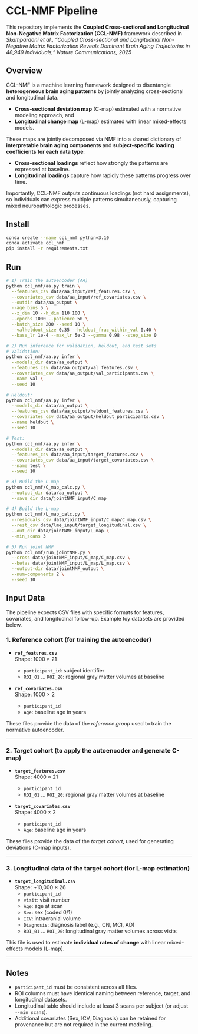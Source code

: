 # CCL-NMF Pipeline
This repository implements the **Coupled Cross-sectional and Longitudinal Non-Negative Matrix Factorization (CCL-NMF)** framework described in  
*Skampardoni et al., “Coupled Cross-sectional and Longitudinal Non-Negative Matrix Factorization Reveals Dominant Brain Aging Trajectories in 48,949 Individuals,” Nature Communications, 2025*

## Overview
CCL-NMF is a machine learning framework designed to disentangle **heterogeneous brain aging patterns** by jointly analyzing cross-sectional and longitudinal data.
- **Cross-sectional deviation map** (C-map) estimated with a normative modeling approach, and  
- **Longitudinal change map** (L-map) estimated with linear mixed-effects models.  

These maps are jointly decomposed via NMF into a shared dictionary of **interpretable brain aging components** and **subject-specific loading coefficients for each data type**:
- **Cross-sectional loadings** reflect how strongly the patterns are expressed at baseline.
- **Longitudinal loadings** capture how rapidly these patterns progress over time.

Importantly, CCL-NMF outputs continuous loadings (not hard assignments), so individuals
can express multiple patterns simultaneously, capturing mixed neuropathologic processes.


## Install
```bash
conda create --name ccl_nmf python=3.10
conda activate ccl_nmf
pip install -r requirements.txt
```

## Run
```bash
# 1) Train the autoencoder (AA)
python ccl_nmf/aa.py train \
  --features_csv data/aa_input/ref_features.csv \
  --covariates_csv data/aa_input/ref_covariates.csv \
  --outdir data/aa_output \
  --age_bins 5 \
  --z_dim 10 --h_dim 110 100 \
  --epochs 1000 --patience 50 \
  --batch_size 200 --seed 10 \
  --valheldout_size 0.35 --heldout_frac_within_val 0.40 \
  --base_lr 1e-4 --max_lr 5e-3 --gamma 0.98 --step_size 0

# 2) Run inference for validation, heldout, and test sets
# Validation:
python ccl_nmf/aa.py infer \
  --models_dir data/aa_output \
  --features_csv data/aa_output/val_features.csv \
  --covariates_csv data/aa_output/val_participants.csv \
  --name val \
  --seed 10

# Heldout:
python ccl_nmf/aa.py infer \
  --models_dir data/aa_output \
  --features_csv data/aa_output/heldout_features.csv \
  --covariates_csv data/aa_output/heldout_participants.csv \
  --name heldout \
  --seed 10

# Test:
python ccl_nmf/aa.py infer \
  --models_dir data/aa_output \
  --features_csv data/aa_input/target_features.csv \
  --covariates_csv data/aa_input/target_covariates.csv \
  --name test \
  --seed 10

# 3) Build the C-map
python ccl_nmf/C_map_calc.py \
  --output_dir data/aa_output \
  --save_dir data/jointNMF_input/C_map

# 4) Build the L-map
python ccl_nmf/L_map_calc.py \
  --residuals_csv data/jointNMF_input/C_map/C_map.csv \
  --rest_csv data/lme_input/target_longitudinal.csv \
  --out_dir data/jointNMF_input/L_map \
  --min_scans 3

# 5) Run joint NMF
python ccl_nmf/run_jointNMF.py \
  --cross data/jointNMF_input/C_map/C_map.csv \
  --betas data/jointNMF_input/L_map/L_map.csv \
  --output-dir data/jointNMF_output \
  --num-components 2 \
  --seed 10
```

## Input Data

The pipeline expects CSV files with specific formats for features, covariates, and longitudinal follow-up. Example toy datasets are provided below.

### 1. Reference cohort (for training the autoencoder)
- **`ref_features.csv`**  
  Shape: 1000 × 21  
  - `participant_id`: subject identifier  
  - `ROI_01` … `ROI_20`: regional gray matter volumes at baseline  

- **`ref_covariates.csv`**  
  Shape: 1000 × 2  
  - `participant_id`  
  - `Age`: baseline age in years  

These files provide the data of the *reference group* used to train the normative autoencoder.

---

### 2. Target cohort (to apply the autoencoder and generate C-map)
- **`target_features.csv`**  
  Shape: 4000 × 21  
  - `participant_id`  
  - `ROI_01` … `ROI_20`: regional gray matter volumes at baseline  

- **`target_covariates.csv`**  
  Shape: 4000 × 2  
  - `participant_id`  
  - `Age`: baseline age in years  

These files provide the data of the *target cohort*, used for generating deviations (C-map inputs).

---

### 3. Longitudinal data of the target cohort (for L-map estimation)
- **`target_longitudinal.csv`**  
  Shape: ~10,000 × 26  
  - `participant_id`  
  - `visit`: visit number  
  - `Age`: age at scan  
  - `Sex`: sex (coded 0/1)  
  - `ICV`: intracranial volume  
  - `Diagnosis`: diagnosis label (e.g., CN, MCI, AD)  
  - `ROI_01` … `ROI_20`: longitudinal gray matter volumes across visits  

This file is used to estimate **individual rates of change** with linear mixed-effects models (L-map).

---

## Notes
- `participant_id` must be consistent across all files.  
- ROI columns must have identical naming between reference, target, and longitudinal datasets.  
- Longitudinal table should include at least 3 scans per subject (or adjust `--min_scans`).  
- Additional covariates (Sex, ICV, Diagnosis) can be retained for provenance but are not required in the current modeling.  
